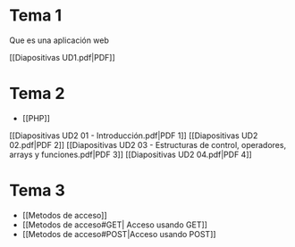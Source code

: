 # Tema 1
Que es una aplicación web

[[Diapositivas UD1.pdf|PDF]]


# Tema 2
- [[PHP]]

[[Diapositivas UD2 01 - Introducción.pdf|PDF 1]] [[Diapositivas UD2 02.pdf|PDF 2]] [[Diapositivas UD2 03 - Estructuras de control, operadores, arrays y funciones.pdf|PDF 3]] [[Diapositivas UD2 04.pdf|PDF 4]]


# Tema 3
- [[Metodos de acceso]]
- [[Metodos de acceso#GET| Acceso usando GET]]
- [[Metodos de acceso#POST|Acceso usando POST]]